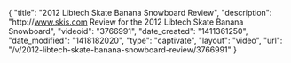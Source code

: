 {
    "title": "2012 Libtech Skate Banana Snowboard Review",
    "description": "http:\/\/www.skis.com Review for the 2012 Libtech Skate Banana Snowboard",
    "videoid": "3766991",
    "date_created": "1411361250",
    "date_modified": "1418182020",
    "type": "captivate",
    "layout": "video",
    "url": "\/v\/2012-libtech-skate-banana-snowboard-review\/3766991"
}